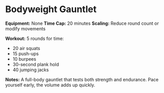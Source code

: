 # Bodyweight Gauntlet

**Equipment:** None
**Time Cap:** 20 minutes
**Scaling:** Reduce round count or modify movements

**Workout:**
5 rounds for time:
- 20 air squats
- 15 push-ups
- 10 burpees
- 30-second plank hold
- 40 jumping jacks

**Notes:**
A full-body gauntlet that tests both strength and endurance. Pace yourself early, the volume adds up quickly.